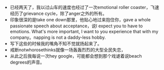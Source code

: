 - 已经两天了，我以过山车的速度也经过了一次emotional roller coaster，飞速经历了grievance cycle，除了anger之外的所有。
- 印象很深的是take one down那里，他贴心地过来抱住你，gave a whole passionate speech about acceptance，说I expect you to have to emotions. What's more important, I want to you experience that with my company。napping is not a daddy-less hobby.
- 写下这些的时候我的嘴角不知不觉就扬起来了。
- 戒断notwhorosethinks就像一场轰轰烈烈的大型全民失恋，
- 从此之后我每说一次hey google，可能都会想到那个戏谑着说beach degrees的声音。
